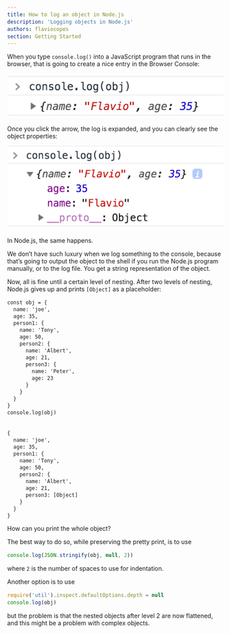 ```yaml
---
title: How to log an object in Node.js
description: 'Logging objects in Node.js'
authors: flaviocopes
section: Getting Started
---
```


When you type `console.log()` into a JavaScript program that runs in the browser, that is going to create a nice entry in the Browser Console:

![](console-log-browser.png)

Once you click the arrow, the log is expanded, and you can clearly see the object properties:

![](console-log-browser-expanded.png)

In Node.js, the same happens.

We don’t have such luxury when we log something to the console, because that’s going to output the object to the shell if you run the Node.js program manually, or to the log file. You get a string representation of the object.

Now, all is fine until a certain level of nesting. After two levels of nesting, Node.js gives up and prints `[Object]` as a placeholder:

```
const obj = {
  name: 'joe',
  age: 35,
  person1: {
    name: 'Tony',
    age: 50,
    person2: {
      name: 'Albert',
      age: 21,
      person3: {
        name: 'Peter',
        age: 23
      }
    }
  }
}
console.log(obj)


{
  name: 'joe',
  age: 35,
  person1: {
    name: 'Tony',
    age: 50,
    person2: {
      name: 'Albert',
      age: 21,
      person3: [Object]
    }
  }
}
```

How can you print the whole object?

The best way to do so, while preserving the pretty print, is to use

```js
console.log(JSON.stringify(obj, null, 2))
```

where `2` is the number of spaces to use for indentation.

Another option is to use

```js
require('util').inspect.defaultOptions.depth = null
console.log(obj)
```

but the problem is that the nested objects after level 2 are now flattened, and this might be a problem with complex objects.
